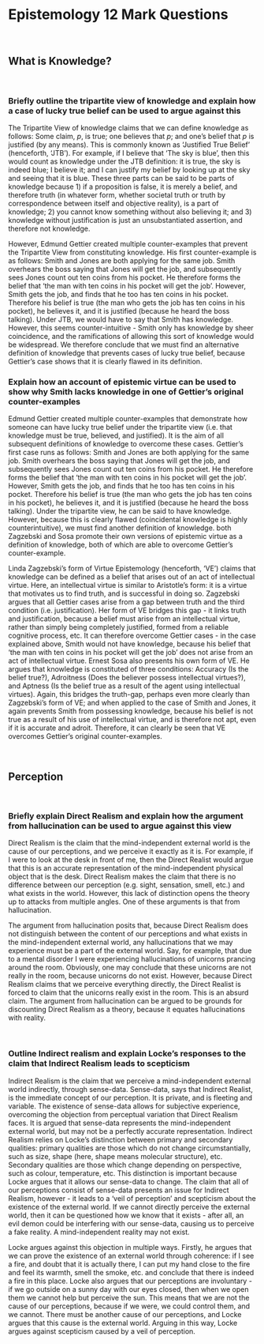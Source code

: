# Epistemology 12 Mark Questions

</br>

## What is Knowledge?

</br>

### Briefly outline the tripartite view of knowledge and explain how a case of lucky true belief can be used to argue against this

The Tripartite View of knowledge claims that we can define knowledge as follows: Some claim, $p$, is true; one believes that $p$; and one’s belief that $p$ is justified (by any means). This is commonly known as ‘Justified True Belief’ (henceforth, ‘JTB’). For example, if I believe that ‘The sky is blue’, then this would count as knowledge under the JTB definition: it is true, the sky is indeed blue; I believe it; and I can justify my belief by looking up at the sky and seeing that it is blue. These three parts can be said to be parts of knowledge because 1) if a proposition is false, it is merely a belief, and therefore truth (in whatever form, whether societal truth or truth by correspondence between itself and objective reality), is a part of knowledge; 2) you cannot know something without also believing it; and 3) knowledge without justification is just an unsubstantiated assertion, and therefore not knowledge.

However, Edmund Gettier created multiple counter-examples that prevent the Tripartite View from constituting knowledge. His first counter-example is as follows: Smith and Jones are both applying for the same job. Smith overhears the boss saying that Jones will get the job, and subsequently sees Jones count out ten coins from his pocket. He therefore forms the belief that ‘the man with ten coins in his pocket will get the job’. However, Smith gets the job, and finds that he too has ten coins in his pocket. Therefore his belief is true (the man who gets the job has ten coins in his pocket), he believes it, and it is justified (because he heard the boss talking). Under JTB, we would have to say that Smith has knowledge. However, this seems counter-intuitive - Smith only has knowledge by sheer coincidence, and the ramifications of allowing this sort of knowledge would be widespread. We therefore conclude that we must find an alternative definition of knowledge that prevents cases of lucky true belief, because Gettier’s case shows that it is clearly flawed in its definition.
</br>

### Explain how an account of epistemic virtue can be used to show why Smith lacks knowledge in one of Gettier’s original counter-examples

Edmund Gettier created multiple counter-examples that demonstrate how someone can have lucky true belief under the tripartite view (i.e. that knowledge must be true, believed, and justified). It is the aim of all subsequent definitions of knowledge to overcome these cases. Gettier’s first case runs as follows: Smith and Jones are both applying for the same job. Smith overhears the boss saying that Jones will get the job, and subsequently sees Jones count out ten coins from his pocket. He therefore forms the belief that ‘the man with ten coins in his pocket will get the job’. However, Smith gets the job, and finds that he too has ten coins in his pocket. Therefore his belief is true (the man who gets the job has ten coins in his pocket), he believes it, and it is justified (because he heard the boss talking). Under the tripartite view, he can be said to have knowledge. However, because this is clearly flawed (coincidental knowledge is highly counterintuitive), we must find another definition of knowledge. both Zagzebski and Sosa promote their own versions of epistemic virtue as a definition of knowledge, both of which are able to overcome Gettier’s counter-example.

Linda Zagzebski’s form of Virtue Epistemology (henceforth, ‘VE’) claims that knowledge can be defined as a belief that arises out of an act of intellectual virtue. Here, an intellectual virtue is similar to Aristotle’s form: it is a virtue that motivates us to find truth, and is successful in doing so. Zagzebski argues that all Gettier cases arise from a gap between truth and the third condition (i.e. justification). Her form of VE bridges this gap - it links truth and justification, because a belief must arise from an intellectual virtue, rather than simply being completely justified, formed from a reliable cognitive process, etc. It can therefore overcome Gettier cases - in the case explained above, Smith would not have knowledge, because his belief that ‘the man with ten coins in his pocket will get the job’ does not arise from an act of intellectual virtue. Ernest Sosa also presents his own form of VE. He argues that knowledge is constituted of three conditions: Accuracy (Is the belief true?), Adroitness (Does the believer possess intellectual virtues?), and Aptness (Is the belief true as a result of the agent using intellectual virtues). Again, this bridges the truth-gap, perhaps even more clearly than Zagzebski’s form of VE; and when applied to the case of Smith and Jones, it again prevents Smith from possessing knowledge, because his belief is not true as a result of his use of intellectual virtue, and is therefore not apt, even if it is accurate and adroit. Therefore, it can clearly be seen that VE overcomes Gettier’s original counter-examples.

</br>

## Perception

</br>

### Briefly explain Direct Realism and explain how the argument from hallucination can be used to argue against this view

Direct Realism is the claim that the mind-independent external world is the cause of our perceptions, and we perceive it exactly as it is. For example, if I were to look at the desk in front of me, then the Direct Realist would argue that this is an accurate representation of the mind-independent physical object that is the desk. Direct Realism makes the claim that there is no difference between our perception (e.g. sight, sensation, smell, etc.) and what exists in the world. However, this lack of distinction opens the theory up to attacks from multiple angles. One of these arguments is that from hallucination.

The argument from hallucination posits that, because Direct Realism does not distinguish between the content of our perceptions and what exists in the mind-independent external world, any hallucinations that we may experience must be a part of the external world. Say, for example, that due to a mental disorder I were experiencing hallucinations of unicorns prancing around the room. Obviously, one may conclude that these unicorns are not really in the room, because unicorns do not exist. However, because Direct Realism claims that we perceive everything directly, the Direct Realist is forced to claim that the unicorns really exist in the room. This is an absurd claim. The argument from hallucination can be argued to be grounds for discounting Direct Realism as a theory, because it equates hallucinations with reality.

</br>

### Outline Indirect realism and explain Locke’s responses to the claim that Indirect Realism leads to scepticism

Indirect Realism is the claim that we perceive a mind-independent external world indirectly, through sense-data. Sense-data, says that Indirect Realist, is the immediate concept of our perception. It is private, and is fleeting and variable. The existence of sense-data allows for subjective experience, overcoming the objection from perceptual variation that Direct Realism faces. It is argued that sense-data represents the mind-independent external world, but may not be a perfectly accurate representation. Indirect Realism relies on Locke’s distinction between primary and secondary qualities: primary qualities are those which do not change circumstantially, such as size, shape (here, shape means molecular structure), etc. Secondary qualities are those which change depending on perspective, such as colour, temperature, etc. This distinction is important because Locke argues that it allows our sense-data to change. The claim that all of our perceptions consist of sense-data presents an issue for Indirect Realism, however - it leads to a ‘veil of perception’ and scepticism about the existence of the external world. If we cannot directly perceive the external world, then it can be questioned how we know that it exists - after all, an evil demon could be interfering with our sense-data, causing us to perceive a fake reality. A mind-independent reality may not exist.

Locke argues against this objection in multiple ways. Firstly, he argues that we can prove the existence of an external world through coherence: if I see a fire, and doubt that it is actually there, I can put my hand close to the fire and feel its warmth, smell the smoke, etc. and conclude that there is indeed a fire in this place. Locke also argues that our perceptions are involuntary - if we go outside on a sunny day with our eyes closed, then when we open them we cannot help but perceive the sun. This means that we are not the cause of our perceptions, because if we were, we could control them, and we cannot. There must be another cause of our perceptions, and Locke argues that this cause is the external world. Arguing in this way, Locke argues against scepticism caused by a veil of perception.

</br>

